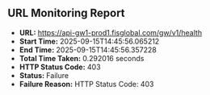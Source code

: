 ## URL Monitoring Report

- **URL:** https://api-gw1-prod1.fisglobal.com/gw/v1/health
- **Start Time:** 2025-09-15T14:45:56.065212
- **End Time:** 2025-09-15T14:45:56.357228
- **Total Time Taken:** 0.292016 seconds
- **HTTP Status Code:** 403
- **Status:** Failure
- **Failure Reason:** HTTP Status Code: 403

